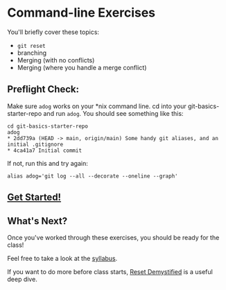 # Command-line Exercises

You'll briefly cover these topics:
- `git reset`
- branching
- Merging (with no conflicts)
- Merging (where you handle a merge conflict)

## Preflight Check:
Make sure `adog` works on your \*nix command line. cd into your git-basics-starter-repo and run `adog`.  You should see something like this:
```
cd git-basics-starter-repo
adog
* 2dd739a (HEAD -> main, origin/main) Some handy git aliases, and an initial .gitignore
* 4ca41a7 Initial commit

```

If not, run this and try again:
```
alias adog='git log --all --decorate --oneline --graph'
```

## [Get Started!](./command-line-exercises/three-trees-git-reset.md)

## What's Next?

Once you've worked through these exercises, you should be ready for the class!

Feel free to take a look at the [syllabus](../syllabus.md).

If you want to do more before class starts, [Reset Demystified](https://git-scm.com/book/en/v2/Git-Tools-Reset-Demystified) is a useful deep dive.

